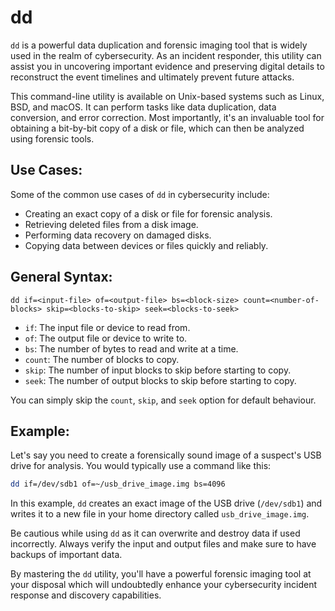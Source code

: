 # dd

`dd` is a powerful data duplication and forensic imaging tool that is widely used in the realm of cybersecurity. As an incident responder, this utility can assist you in uncovering important evidence and preserving digital details to reconstruct the event timelines and ultimately prevent future attacks.

This command-line utility is available on Unix-based systems such as Linux, BSD, and macOS. It can perform tasks like data duplication, data conversion, and error correction. Most importantly, it's an invaluable tool for obtaining a bit-by-bit copy of a disk or file, which can then be analyzed using forensic tools.

## Use Cases:

Some of the common use cases of `dd` in cybersecurity include:

- Creating an exact copy of a disk or file for forensic analysis.
- Retrieving deleted files from a disk image.
- Performing data recovery on damaged disks.
- Copying data between devices or files quickly and reliably.

## General Syntax:

```
dd if=<input-file> of=<output-file> bs=<block-size> count=<number-of-blocks> skip=<blocks-to-skip> seek=<blocks-to-seek>
```

- `if`: The input file or device to read from.
- `of`: The output file or device to write to.
- `bs`: The number of bytes to read and write at a time.
- `count`: The number of blocks to copy.
- `skip`: The number of input blocks to skip before starting to copy.
- `seek`: The number of output blocks to skip before starting to copy.

You can simply skip the `count`, `skip`, and `seek` option for default behaviour.

## Example:

Let's say you need to create a forensically sound image of a suspect's USB drive for analysis. You would typically use a command like this:

```bash
dd if=/dev/sdb1 of=~/usb_drive_image.img bs=4096
```

In this example, `dd` creates an exact image of the USB drive (`/dev/sdb1`) and writes it to a new file in your home directory called `usb_drive_image.img`.

Be cautious while using `dd` as it can overwrite and destroy data if used incorrectly. Always verify the input and output files and make sure to have backups of important data.

By mastering the `dd` utility, you'll have a powerful forensic imaging tool at your disposal which will undoubtedly enhance your cybersecurity incident response and discovery capabilities.
